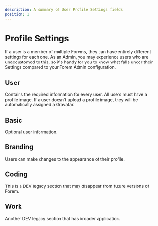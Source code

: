 ```yaml
---
description: A summary of User Profile Settings fields
position: 1
---
```


# Profile Settings

If a user is a member of multiple Forems, they can have entirely different settings for each one. As an Admin, you may experience users who are unaccustomed to this, so it's handy for you to know what falls under their Settings compared to your Forem Admin configuration.

## User
Contains the required information for every user. 
All users must have a profile image. If a user doesn’t upload a profile image, they will be automatically assigned a Gravatar.

## Basic
Optional user information.

## Branding
Users can make changes to the appearance of their profile.

## Coding
This is a DEV legacy section that may disappear from future versions of Forem.

## Work
Another DEV legacy section that has broader application.
